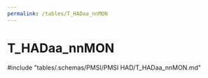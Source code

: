 ```yaml
---
permalink: /tables/T_HADaa_nnMON
---
```

# T_HADaa_nnMON

<!-- ATTENTION : Ne pas supprimer ou modifier la ligne ci-dessous -->
#include "tables/.schemas/PMSI/PMSI HAD/T_HADaa_nnMON.md"
<!-- ATTENTION : Ne pas supprimer ou modifier la ligne ci-dessus -->
